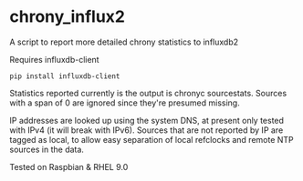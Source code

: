 # chrony_influx2
A script to report more detailed chrony statistics to influxdb2


Requires influxdb-client
```
pip install influxdb-client
```

Statistics reported currently is the output is chronyc sourcestats. Sources with a span of 0 are ignored since they're presumed missing.

IP addresses are looked up using the system DNS, at present only tested with IPv4 (it will break with IPv6). Sources that are not reported by IP are tagged as local, to allow easy separation of local refclocks and remote NTP sources in the data.

Tested on Raspbian & RHEL 9.0
